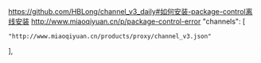https://github.com/HBLong/channel_v3_daily#如何安装-package-control离线安装
http://www.miaoqiyuan.cn/p/package-control-error
 "channels": [
 
    "http://www.miaoqiyuan.cn/products/proxy/channel_v3.json"
    
],


<!--stackedit_data:
eyJoaXN0b3J5IjpbMzE0MjU2NTA0LDI0NDU1NjAzMiwxMjAzMT
MzMzk2LDYyOTY4OTgyMyw3MzA5OTgxMTZdfQ==
-->